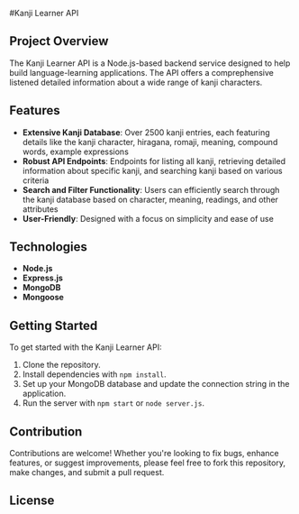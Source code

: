 #Kanji Learner API

## Project Overview

The Kanji Learner API is a Node.js-based backend service designed to help build language-learning applications. The API offers a comprephensive listened detailed information about a wide range of kanji characters.

## Features

- **Extensive Kanji Database**: Over 2500 kanji entries, each featuring details like the kanji character, hiragana, romaji, meaning, compound words, example expressions
- **Robust API Endpoints**: Endpoints for listing all kanji, retrieving detailed information about specific kanji, and searching kanji based on various criteria
- **Search and Filter Functionality**: Users can efficiently search through the kanji database based on character, meaning, readings, and other attributes
- **User-Friendly**: Designed with a focus on simplicity and ease of use

## Technologies

- **Node.js**
- **Express.js**
- **MongoDB**
- **Mongoose**

## Getting Started

To get started with the Kanji Learner API:
1. Clone the repository.
2. Install dependencies with `npm install`.
3. Set up your MongoDB database and update the connection string in the application.
4. Run the server with `npm start` or `node server.js`.

## Contribution

Contributions are welcome! Whether you're looking to fix bugs, enhance features, or suggest improvements, please feel free to fork this repository, make changes, and submit a pull request.

## License
